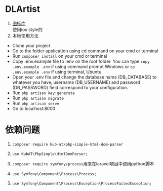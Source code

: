 # DLArtist
1. [图标库](https://ionicons.com/)  
使用ios style的
2. 本地使用方法
* Clone your project
* Go to the folder application using cd command on your cmd or terminal
* Run `composer install` on your cmd or terminal
* Copy .env.example file to .env on the root folder. You can type `copy .env.example .env` if using command prompt Windows or `cp .env.example .env` if using terminal, Ubuntu
* Open your .env file and change the database name (DB_DATABASE) to whatever you have, username (DB_USERNAME) and password (DB_PASSWORD) field correspond to your configuration. 
* Run `php artisan key:generate`
* Run `php artisan migrate`
* Run `php artisan serve`
* Go to localhost:8000

# 依赖问题
1. `composer require kub-at/php-simple-html-dom-parser`
2. `use KubAT\PhpSimple\HtmlDomParser;`

3. `composer require symfony/process`用来在laravel项目中调用python脚本
4. `use Symfony\Component\Process\Process;`
5. `use Symfony\Component\Process\Exception\ProcessFailedException;`


